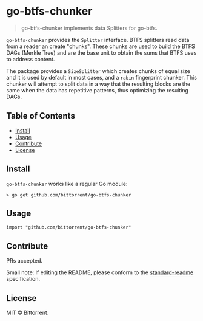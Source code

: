 # go-btfs-chunker

> go-btfs-chunker implements data Splitters for go-btfs.

`go-btfs-chunker` provides the `Splitter` interface. BTFS splitters read data from a reader an create "chunks". These chunks are used to build the BTFS DAGs (Merkle Tree) and are the base unit to obtain the sums that BTFS uses to address content.

The package provides a `SizeSplitter` which creates chunks of equal size and it is used by default in most cases, and a `rabin` fingerprint chunker. This chunker will attempt to split data in a way that the resulting blocks are the same when the data has repetitive patterns, thus optimizing the resulting DAGs.

## Table of Contents

- [Install](#install)
- [Usage](#usage)
- [Contribute](#contribute)
- [License](#license)

## Install

`go-btfs-chunker` works like a regular Go module:

```
> go get github.com/bittorrent/go-btfs-chunker
```

## Usage

```
import "github.com/bittorrent/go-btfs-chunker"
```

## Contribute

PRs accepted.

Small note: If editing the README, please conform to the [standard-readme](https://github.com/RichardLitt/standard-readme) specification.

## License

MIT © Bittorrent.
